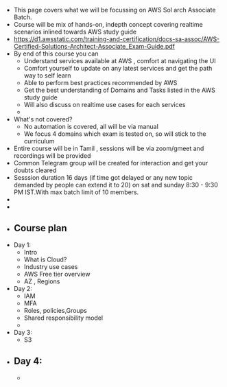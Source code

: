 - This page covers what we will be focussing on AWS Sol arch Associate Batch.
- Course will be mix of hands-on, indepth concept covering realtime scenarios inlined towards AWS study guide
- https://d1.awsstatic.com/training-and-certification/docs-sa-assoc/AWS-Certified-Solutions-Architect-Associate_Exam-Guide.pdf
- By end of this course you can
	- Understand services available at AWS , comfort at navigating the UI
	- Comfort yourself to update on any latest services and get the path way to self learn
	- Able to perform best practices recommended by AWS
	- Get the best understanding of Domains and Tasks listed in the AWS study guide
	- Will also discuss on realtime use cases for each services
	-
- What's not covered?
	- No automation is covered, all will be via manual
	- We focus 4 domains which exam is tested on, so will stick to the curriculum
- Entire course will be in Tamil , sessions will be  via zoom/gmeet  and recordings will be provided
- Common Telegram group will be created for interaction and get your doubts cleared
- Sesssion duration 16  days (if time got delayed or any new topic demanded by people can extend it to 20) on sat and sunday 8:30 - 9:30 PM IST.With max batch limit of 10 members.
-
-
- ## Course plan
- Day 1:
	- Intro
	- What is Cloud?
	- Industry use cases
	- AWS Free tier overview
	- AZ , Regions
- Day 2:
	- IAM
	- MFA
	- Roles, policies,Groups
	- Shared responsibility model
	-
- Day 3:
	- S3
- Day 4:
	-
	-
